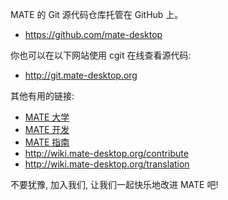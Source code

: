 <!--
.. link:
.. description:
.. tags: Development, 开发
.. date:2016-04-08 15:29:57
.. title: 开发
.. slug: development
-->

MATE  的 Git 源代码仓库托管在 GitHub 上。

  * <https://github.com/mate-desktop>

你也可以在以下网站使用 cgit 在线查看源代码:

  * <http://git.mate-desktop.org>

 其他有用的链接:

  * [MATE 大学](/blog/2013-03-12-mate-university/)
  * [MATE 开发](http://wiki.mate-desktop.org/dev-doc)
  * [MATE 指南](http://wiki.mate-desktop.org/roadmap)
  * <http://wiki.mate-desktop.org/contribute>
  * <http://wiki.mate-desktop.org/translation>
  
不要犹豫, 加入我们, 让我们一起快乐地改进 MATE 吧!
